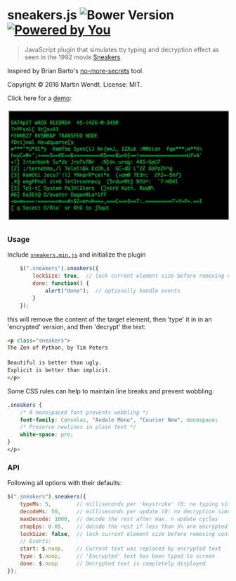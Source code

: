 # sneakers.js ![Bower Version](https://badge.fury.io/bo/sneakers.svg) [![Powered by You](http://sapegin.github.io/powered-by-you/badge.svg)](http://sapegin.github.io/powered-by-you/)

<!--
[![Build Status](https://secure.travis-ci.org/mar10/sneakers.js.svg?branch=master)](https://travis-ci.org/mar10/sneakers.js) 
-->
> JavaScript plugin that simulates tty typing and decryption effect as seen in the 
1992 movie [Sneakers](https://youtu.be/F5bAa6gFvLs).

Inspired by Brian Barto's [no-more-secrets](https://github.com/bartobri/no-more-secrets) tool.

Copyright &copy; 2016 Martin Wendt.
License: MIT.

Click here for a [demo](https://rawgit.com/mar10/sneakers.js/master/demo/index.html):

[![Demo](demo/console.png)](https://rawgit.com/mar10/sneakers.js/master/demo/index.html)


### Usage

Include <a href="https://github.com/mar10/sneakers.js/blob/master/dist/sneakers.min.js">`sneakers.min.js`</a>
and initialize the plugin 
```js
	$(".sneakers").sneakers({
		lockSize: true,  // lock current element size before removing content
		done: function() {
			alert("done");  // optionally handle events
		}
	});
```

this will remove the content of the target element, then 'type' it in in an 'encrypted'
version, and then 'decrypt' the text:

```html
<p class="sneakers">
The Zen of Python, by Tim Peters

Beautiful is better than ugly.
Explicit is better than implicit.
</p>
```

Some CSS rules can help to maintain line breaks and prevent wobbling:

```css
.sneakers {
	/* A monospaced font prevents wobbling */
	font-family: Consolas, "Andale Mono", "Courier New", monospace;
	/* Preserve newlines in plain text */
	white-space: pre;
}
</p>
```


### API

Following all options with their defaults:

```js
$(".sneakers").sneakers({
	typeMs: 5,        // milliseconds per 'keystroke' (0: no typing simulation)
	decodeMs: 50,     // milliseconds per update (0: no decryption simulation)
	maxDecode: 1000,  // decode the rest after max. n update cycles
	stopEps: 0.05,    // decode the rest if less than 5% are encrypted
	lockSize: false,  // lock current element size before removing content
	// Events:
	start: $.noop,    // Current text was replaced by encrypted text 
	type: $.noop,     // 'Encrypted' text has been typed to screen
	done: $.noop      // Decrypted text is completely displayed
});
```
